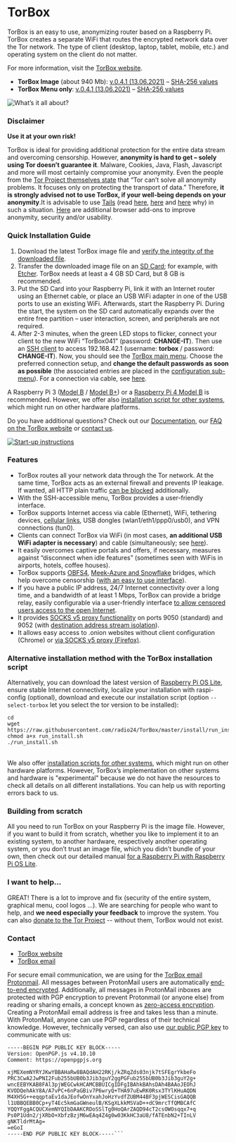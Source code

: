 # TorBox
TorBox is an easy to use, anonymizing router based on a Raspberry Pi. TorBox creates a separate WiFi that routes the encrypted network data over the Tor network. The type of client (desktop, laptop, tablet, mobile, etc.) and operating system on the client do not matter.

For more information, visit the [TorBox website](https://www.torbox.ch).<br />
* **TorBox Image** (about 940 Mb): [v.0.4.1 (13.06.2021)](https://www.torbox.ch/data/torbox-20210613-v041.gz) – [SHA-256 values](https://www.torbox.ch/?page_id=1128)<br />
* **TorBox Menu only**: [v.0.4.1 (13.06.2021)](https://www.torbox.ch/data/torbox041-20210613.zip) – [SHA-256 values](https://www.torbox.ch/?page_id=1128)<br />

![What’s it all about?](https://www.torbox.ch/wp-content/uploads/2019/01/TorBox400-e1548096878388.jpg)

### Disclaimer
**Use it at your own risk!**

TorBox is ideal for providing additional protection for the entire data stream and overcoming censorship. However, **anonymity is hard to get – solely using Tor doesn’t guarantee it**. Malware, Cookies, Java, Flash, Javascript and more will most certainly compromise your anonymity. Even the people from the [Tor Project themselves state](https://2019.www.torproject.org/about/overview.html.en#stayinganonymous) that “Tor can’t solve all anonymity problems. It focuses only on protecting the transport of data.” Therefore, **it is strongly advised not to use TorBox, if your well-being depends on your anonymity**.It is advisable to use [Tails](https://tails.boum.org/) (read [here](https://browserleaks.com/), [here](https://en.wikipedia.org/wiki/Device_fingerprint) and [here](https://panopticlick.eff.org/about#defend-against) why) in such a situation. [Here](https://www.torbox.ch/?page_id=112#fingerprinting) are additional browser add-ons to improve anonymity, security and/or usability.

### Quick Installation Guide
1. Download the latest TorBox image file and [verify the integrity of the downloaded file](https://www.torbox.ch/?page_id=1128).
2. Transfer the downloaded image file on an [SD Card](https://en.wikipedia.org/wiki/Secure_Digital); for example, with [Etcher](https://www.balena.io/etcher/). TorBox needs at least a 4 GB SD Card, but 8 GB is recommended.
3. Put the SD Card into your Raspberry Pi, link it with an Internet router using an Ethernet cable, or place an USB WiFi adapter in one of the USB ports to use an  existing WiFi. Afterwards, start the Raspberry Pi. During the start, the system on the SD card automatically expands over the entire free partition – user interaction, screen, and peripherals are not required.
4. After 2-3 minutes, when the green LED stops to flicker, connect your client to the new WiFi “TorBox041” (password: **CHANGE-IT**). Then use an [SSH client](https://en.wikipedia.org/wiki/Comparison_of_SSH_clients) to access 192.168.42.1 (username: **torbox** / password: **CHANGE-IT**). Now, you should see the [TorBox main menu](https://www.torbox.ch/?page_id=775). Choose the preferred connection setup, and **change the default passwords as soon as possible** (the associated entries are placed in the [configuration sub-menu](https://www.torbox.ch/?page_id=875)). For a connection via cable, see [here](https://www.torbox.ch/?page_id=775).

A Raspberry Pi 3 ([Model B](https://www.raspberrypi.org/products/raspberry-pi-3-model-b/) / [Model B+](https://www.raspberrypi.org/products/raspberry-pi-3-model-b-plus/)) or a [Raspberry Pi 4 Model B](https://www.raspberrypi.org/products/raspberry-pi-4-model-b/) is recommended. However, we offer also [installation script for other systems](https://www.torbox.ch/?page_id=1168#others), which might run on other hardware platforms.

Do you have additional questions? Check out our [Documentation](https://www.torbox.ch/?page_id=775), our [FAQ on the TorBox website](https://www.torbox.ch/?page_id=112) or [contact us](mailto:anonym@torbox.ch).

[![Start-up instructions](https://www.torbox.ch/wp-content/uploads/2021/06/TorBox-A5-RPI4-041g-e1624180132597.png)](https://www.torbox.ch/wp-content/uploads/2021/06/TorBox-A5-RPI4-041.png)

### Features
* TorBox routes all your network data through the Tor network. At the same time, TorBox acts as an external firewall and prevents IP leakage. If wanted, all HTTP plain traffic [can be blocked](https://www.torbox.ch/?page_id=875) additionally.
* With the SSH-accessible menu, TorBox provides a user-friendly interface.
* TorBox supports Internet access via cable (Ethernet), WiFi, tethering devices, [cellular links](https://www.torbox.ch/?page_id=1030), USB dongles (wlan1/eth1/ppp0/usb0), and VPN connections (tun0).
* Clients can connect TorBox via WiFi (in most cases, **an additional USB WiFi adapter is necessary**) and cable (simultaneously; see [here](https://www.torbox.ch/?page_id=775)).
* It easily overcomes captive portals and offers, if necessary, measures against “disconnect when idle features” (sometimes seen with WiFis in airports, hotels, coffee houses).
* TorBox supports [OBFS4](https://2019.www.torproject.org/docs/pluggable-transports.html), [Meek-Azure and Snowflake](https://tb-manual.torproject.org/circumvention/) bridges, which help overcome censorship ([with an easy to use interface](https://www.torbox.ch/?page_id=797)).
* If you have a public IP address, 24/7 Internet connectivity over a long time, and a bandwidth of at least 1 Mbps, TorBox can provide a bridge relay, easily configurable via a user-friendly interface [to allow censored users access to the open Internet](https://blog.torproject.org/run-tor-bridges-defend-open-internet).
* It provides [SOCKS v5 proxy functionality](https://en.wikipedia.org/wiki/SOCKS) on ports 9050 (standard) and 9052 (with [destination address stream isolation](https://tails.boum.org/contribute/design/stream_isolation/)).
* It allows easy access to .onion websites without client configuration (Chrome) or [via SOCKS v5 proxy (Firefox)](https://www.torbox.ch/?page_id=112#SOCKS).

### Alternative installation method with the TorBox installation script

Alternatively, you can download the latest version of [Raspberry Pi OS Lite](https://www.raspberrypi.org/software/operating-systems/), ensure stable Internet connectivity, localize your installation with raspi-config (optional), download and execute our installation script (option ```--select-torbox``` let you select the tor version to be installed):
```console
cd
wget https://raw.githubusercontent.com/radio24/TorBox/master/install/run_install.sh
chmod a+x run_install.sh
./run_install.sh
```
\
We also offer [installation scripts for other systems](https://www.torbox.ch/?page_id=1168#others), which might run on other hardware platforms. However, TorBox’s implementation on other systems and hardware is "experimental" because we do not have the resources to check all details on all different installations. You can help us with reporting errors back to us.

### Building from scratch
All you need to run TorBox on your Raspberry Pi is the image file. However, if you want to build it from scratch, whether you like to implement it to an existing system, to another hardware, respectively another operating system, or you don’t trust an image file, which you didn’t bundle of your own, then check out our detailed manual [for a Raspberry Pi with Raspberry Pi OS Lite](https://www.torbox.ch/?page_id=205).

### I want to help...
GREAT! There is a lot to improve and fix (security of the entire system, graphical menu, cool logos ...). We are searching for people who want to help, and **we need especially your feedback** to improve the system. You can also [donate to the Tor Project](https://donate.torproject.org) -- without them, TorBox would not exist.

### Contact
* [TorBox website](https://www.torbox.ch)
* [TorBox email](mailto:anonym@torbox.ch)

For secure email communication, we are using for the [TorBox email](mailto:anonym@torbox.ch) [Protonmail](https://protonmail.com). All messages between ProtonMail users are automatically [end-to-end encrypted](https://protonmail.com/blog/what-is-end-to-end-encryption/). Additionally, all messages in ProtonMail inboxes are protected with PGP encryption to prevent Protonmail (or anyone else) from reading or sharing emails, a concept known as [zero-access encryption](https://protonmail.com/blog/zero-access-encryption/). Creating a ProtonMail email address is free and takes less than a minute. With ProtonMail, anyone can use PGP regardless of their technical knowledge. However, technically versed, can also use [our public PGP key](https://raw.githubusercontent.com/radio24/TorBox/master/PUBLICKEY.asc) to communicate with us:

```
-----BEGIN PGP PUBLIC KEY BLOCK-----
Version: OpenPGP.js v4.10.10
Comment: https://openpgpjs.org

xjMEXemNYRYJKwYBBAHaRw8BAQdAH22RKj/kZRqZds03njk7tSFEgrYkbeFo
PRC3CwA2JwPNI2Fub255bUB0b3Jib3guY2ggPGFub255bUB0b3Jib3guY2g+
wncEEBYKAB8FAl3pjWEGCwkHCAMCBBUICgIDFgIBAhkBAhsDAh4BAAoJEOhJ
KVODQehAkY8A/A7vPC+6nPaGBiv7P6wryQ+THA97uEwRK0Rsx3TYlKHuAQDN
M4XH5G++eqqptaEv1daJEofwOnYxahJoHzYvdfZUBM44BF3pjWESCisGAQQB
l1UBBQEBB0Cp+yT4Ec5kmGaGWneulB/KSgXLkkMSVaD++dC9mrcTfQMBCAfC
YQQYFggACQUCXemNYQIbDAAKCRDoSSlTg0HoQArZAQD94cT2csOWOsqqx7+q
Ps0P1Udn2/jXRbO+XbfzBzjM6wEAq4Z4g0w03KkHC3aU8/fATEnbN2+TInLV
gNKTldrMtAg=
=eGoI
-----END PGP PUBLIC KEY BLOCK-----```
